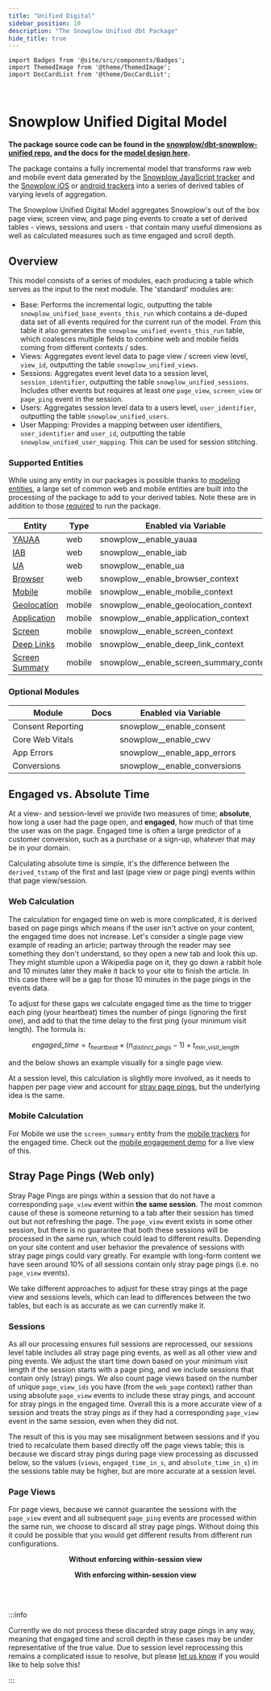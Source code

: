 ```yaml
---
title: "Unified Digital"
sidebar_position: 10
description: "The Snowplow Unified dbt Package"
hide_title: true
---
```


```mdx-code-block
import Badges from '@site/src/components/Badges';
import ThemedImage from '@theme/ThemedImage';
import DocCardList from '@theme/DocCardList';
```

<Badges badgeType="dbt-package Release" pkg="unified"></Badges>&nbsp;
<Badges badgeType="Actively Maintained"></Badges>&nbsp;
<Badges badgeType="SPAL"></Badges>

# Snowplow Unified Digital Model

**The package source code can be found in the [snowplow/dbt-snowplow-unified repo](https://github.com/snowplow/dbt-snowplow-unified), and the docs for the [model design here](https://snowplow.github.io/dbt-snowplow-unified/#!/overview/snowplow_unified).**

The package contains a fully incremental model that transforms raw web and mobile event data generated by the [Snowplow JavaScript tracker](/docs/collecting-data/collecting-from-own-applications/javascript-trackers/index.md) and the [Snowplow iOS](docs/collecting-data/collecting-from-own-applications/mobile-trackers/previous-versions/objective-c-tracker/index.md) or [android trackers](/docs/collecting-data/collecting-from-own-applications/mobile-trackers/previous-versions/android-tracker/index.md) into a series of derived tables of varying levels of aggregation.

The Snowplow Unified Digital Model aggregates Snowplow's out of the box page view, screen view, and page ping events to create a set of derived tables - views, sessions and users - that contain many useful dimensions as well as calculated measures such as time engaged and scroll depth.

<p align="center">
<ThemedImage
alt='Unified Digital Model data flow'
sources={{
light: require('./images/unified-process-light.drawio.png').default,
dark: require('./images/unified-process-dark.drawio.png').default
}}
/>
</p>

## Overview

This model consists of a series of modules, each producing a table which serves as the input to the next module. The 'standard' modules are:

- Base: Performs the incremental logic, outputting the table `snowplow_unified_base_events_this_run` which contains a de-duped data set of all events required for the current run of the model. From this table it also generates the `snowplow_unified_events_this_run` table, which coalesces multiple fields to combine web and mobile fields coming from different contexts / sdes.
- Views: Aggregates event level data to page view / screen view level, `view_id`, outputting the table `snowplow_unified_views`.
- Sessions: Aggregates event level data to a session level, `session_identifier`, outputting the table `snowplow_unified_sessions`. Includes other events but requires at least one `page_view`, `screen_view` or `page_ping` event in the session.
- Users: Aggregates session level data to a users level, `user_identifier`, outputting the table `snowplow_unified_users`.
- User Mapping: Provides a mapping between user identifiers, `user_identifier` and `user_id`, outputting the table `snowplow_unified_user_mapping`. This can be used for session stitching.

### Supported Entities
While using any entity in our packages is possible thanks to [modeling entities](/docs/modeling-your-data/modeling-your-data-with-dbt/package-features/modeling-entities/index.md), a large set of common web and mobile entities are built into the processing of the package to add to your derived tables. Note these are in addition to those [required](/docs/modeling-your-data/modeling-your-data-with-dbt/dbt-quickstart/unified/index.md#requirements) to run the package.

| Entity                                                                                                                                                                              | Type   | Enabled via Variable                    |
| ----------------------------------------------------------------------------------------------------------------------------------------------------------------------------------- | ------ | --------------------------------------- |
| [YAUAA](/docs/collecting-data/collecting-from-own-applications/snowplow-tracker-protocol/ootb-data/device-and-browser/index.md#yauaa-context-for-user-agent-parsing)                | web    | snowplow__enable_yauaa                  |
| [IAB](/docs/collecting-data/collecting-from-own-applications/snowplow-tracker-protocol/ootb-data/device-and-browser/index.md#iab-context-for-spiders-and-robots)                    | web    | snowplow__enable_iab                    |
| [UA](/docs/enriching-your-data/available-enrichments/ua-parser-enrichment/index.md)                                                                                                 | web    | snowplow__enable_ua                     |
| [Browser](/docs/collecting-data/collecting-from-own-applications/snowplow-tracker-protocol/ootb-data/device-and-browser/index.md#browser-context)                                   | web    | snowplow__enable_browser_context        |
| [Mobile](/docs/collecting-data/collecting-from-own-applications/snowplow-tracker-protocol/ootb-data/device-and-browser/index.md#mobile-context)                                     | mobile | snowplow__enable_mobile_context         |
| [Geolocation](/docs/collecting-data/collecting-from-own-applications/snowplow-tracker-protocol/ootb-data/geolocation/index.md#geolocation-context-entity-tracked-in-apps)           | mobile | snowplow__enable_geolocation_context    |
| [Application](/docs/collecting-data/collecting-from-own-applications/snowplow-tracker-protocol/ootb-data/app-information/index.md#application-context-entity-on-mobile-apps)        | mobile | snowplow__enable_application_context    |
| [Screen](/docs/collecting-data/collecting-from-own-applications/snowplow-tracker-protocol/ootb-data/page-and-screen-view-events/index.md#screen-view-events)                        | mobile | snowplow__enable_screen_context         |
| [Deep Links](/docs/collecting-data/collecting-from-own-applications/snowplow-tracker-protocol/ootb-data/links-and-referrers/index.md#context-entity-attached-to-screen-view-events) | mobile | snowplow__enable_deep_link_context      |
| [Screen Summary](/docs/collecting-data/collecting-from-own-applications/snowplow-tracker-protocol/ootb-data/page-activity-tracking/index.md#screen-summary-entity)                  | mobile | snowplow__enable_screen_summary_context |



### Optional Modules
| Module            | Docs                                                                                                                                           | Enabled via Variable         |
| ----------------- | ---------------------------------------------------------------------------------------------------------------------------------------------- | ---------------------------- |
| Consent Reporting | [<Icon icon="fa-solid fa-book"/>](/docs/modeling-your-data/modeling-your-data-with-dbt/dbt-models/dbt-unified-data-model/consent-module/index.md) | snowplow__enable_consent     |
| Core Web Vitals   | [<Icon icon="fa-solid fa-book"/>](/docs/modeling-your-data/modeling-your-data-with-dbt/dbt-models/dbt-unified-data-model/core-web-vitals-module/index.md) | snowplow__enable_cwv         |
| App Errors        | [<Icon icon="fa-solid fa-book"/>](/docs/modeling-your-data/modeling-your-data-with-dbt/dbt-models/dbt-unified-data-model/app-errors-module/index.md) | snowplow__enable_app_errors  |
| Conversions       | [<Icon icon="fa-solid fa-book"/>](/docs/modeling-your-data/modeling-your-data-with-dbt/dbt-models/dbt-unified-data-model/conversions/index.md) | snowplow__enable_conversions |


## Engaged vs. Absolute Time
At a view- and session-level we provide two measures of time; **absolute**, how long a user had the page open, and **engaged**, how much of that time the user was on the page. Engaged time is often a large predictor of a customer conversion, such as a purchase or a sign-up, whatever that may be in your domain.

Calculating absolute time is simple, it's the difference between the `derived_tstamp` of the first and last (page view or page ping) events within that page view/session.

### Web Calculation
The calculation for engaged time on web is more complicated, it is derived based on page pings which means if the user isn't active on your content, the engaged time does not increase. Let's consider a single page view example of reading an article; partway through the reader may see something they don't understand, so they open a new tab and look this up. They might stumble upon a Wikipedia page on it, they go down a rabbit hole and 10 minutes later they make it back to your site to finish the article. In this case there will be a gap for those 10 minutes in the page pings in the events data.

To adjust for these gaps we calculate engaged time as the time to trigger each ping (your heartbeat) times the number of pings (ignoring the first one), and add to that the time delay to the first ping (your minimum visit length). The formula is:

$$
engaged\_time=t_{heartbeat}\times (n_{distinct\_pings} -1) + t_{min\_visit\_length}
$$

and the below shows an example visually for a single page view.

<p align="center">
<ThemedImage
alt='Page views and pings showing gaps to highlight the difference between absolute and engaged time'
sources={{
light: require('./images/engaged_time_light.drawio.png').default,
dark: require('./images/engaged_time_dark.drawio.png').default
}}
/>
</p>

At a session level, this calculation is slightly more involved, as it needs to happen per page view and account for [stray page pings](#stray-page-pings), but the underlying idea is the same.

### Mobile Calculation
For Mobile we use the `screen_summary` entity from the [mobile trackers](/docs/collecting-data/collecting-from-own-applications/mobile-trackers/tracking-events/screen-tracking/index.md#screen-engagement-tracking) for the engaged time. Check out the [mobile engagement demo](https://snowplow-incubator.github.io/mobile-screen-engagement-demo/) for a live view of this.


## Stray Page Pings (Web only)
Stray Page Pings are pings within a session that do not have a corresponding `page_view` event within **the same session**. The most common cause of these is someone returning to a tab after their session has timed out but not refreshing the page. The `page_view` event exists in some other session, but there is no guarantee that both these sessions will be processed in the same run, which could lead to different results. Depending on your site content and user behavior the prevalence of sessions with stray page pings could vary greatly. For example with long-form content we have seen around 10% of all sessions contain only stray page pings (i.e. no `page_view` events).

We take different approaches to adjust for these stray pings at the page view and sessions levels, which can lead to differences between the two tables, but each is as accurate as we can currently make it.

### Sessions
As all our processing ensures full sessions are reprocessed, our sessions level table includes all stray page ping events, as well as all other view and ping events. We adjust the start time down based on your minimum visit length if the session starts with a page ping, and we include sessions that contain only (stray) pings. We also count page views based on the number of unique `page_view_ids` you have (from the `web_page` context) rather than using absolute `page_view` events to include these stray pings, and account for stray pings in the engaged time. Overall this is a more accurate view of a session and treats the stray pings as if they had a corresponding `page_view` event in the same session, even when they did not.

The result of this is you may see misalignment between sessions and if you tried to recalculate them based directly off the page views table; this is because we discard stray pings during page view processing as discussed below, so the values (`views`, `engaged_time_in_s`, and `absolute_time_in_s`) in the sessions table may be higher, but are more accurate at a session level.

<p align="center">
<ThemedImage
alt='Stray page ping sessionisation'
sources={{
light: require('./images/stray_sessions_light.drawio.png').default,
dark: require('./images/stray_sessions_dark.drawio.png').default
}}
/>
</p>


### Page Views
For page views, because we cannot guarantee the sessions with the `page_view` event and all subsequent `page_ping` events are processed within the same run, we choose to discard all stray page pings. Without doing this it could be possible that you would get different results from different run configurations.

<div style ={{overflow:'hidden'}}>
<div style={{float: 'left', width: '45%'}}>
<p align="center"><strong>Without enforcing within-session view</strong></p>
<ThemedImage
alt='Stray page ping page views'
sources={{
light: require('./images/stray_views_old-light.drawio.png').default,
dark: require('./images/stray_views_old-dark.drawio.png').default
}}
/>

</div>
<div style={{float: 'right', width: '45%'}}>
<p align="center"><strong>With enforcing within-session view</strong></p>
<ThemedImage
alt='Stray page ping page views'
sources={{
light: require('./images/stray_views_new-light.drawio.png').default,
dark: require('./images/stray_views_new-dark.drawio.png').default
}}
/>
</div>
</div>

<br></br>

:::info

Currently we do not process these discarded stray page pings in any way, meaning that engaged time and scroll depth in these cases may be under representative of the true value. Due to session level reprocessing this remains a complicated issue to resolve, but please [let us know](https://github.com/snowplow/dbt-snowplow-unified/issues) if you would like to help solve this!

:::
